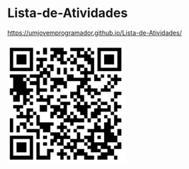 # Lista-de-Atividades

https://umjovemprogramador.github.io/Lista-de-Atividades/

<img src = "ListaDeTarefas.webp" Alt = "" >
